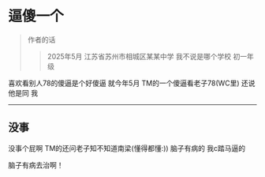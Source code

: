 # 逼傻一个

> 作者的话
> 
> > 2025年5月
> > 江苏省苏州市相城区某某中学
> > 我不说是哪个学校
> > 初一年级

喜欢看别人78的傻逼是个好傻逼
就今年5月
TM的一个傻逼看老子78(WC里)
还说他是同
我

---

## 没事

没事个屁啊
TM的还问老子知不知道南梁(懂得都懂:))
脑子有病的
我c踏马逼的

脑子有病去治啊！

